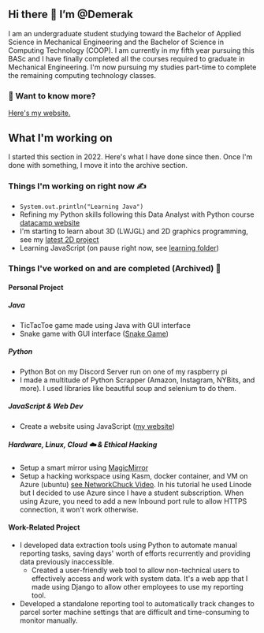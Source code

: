 
## Hi there 👋 I’m @Demerak

I am an undergraduate student studying toward the Bachelor of Applied Science in Mechanical Engineering and the Bachelor of Science in Computing Technology (COOP). I am currently in my fifth year pursuing this BASc and I have finally completed all the courses required to graduate in Mechanical Engineering. I'm now pursuing my studies part-time to complete the remaining computing technology classes. 

### 📄 Want to know more?

[Here's my website.](https://demerak.github.io/alex-app/) 

## What I'm working on
I started this section in 2022. Here's what I have done since then. Once I'm done with something, I move it into the archive section. 

### Things I'm working on right now :writing_hand:

* ```System.out.println("Learning Java")```
* Refining my Python skills following this Data Analyst with Python course [datacamp website](https://app.datacamp.com/learn/career-tracks/data-analyst-with-python)
* I'm starting to learn about 3D (LWJGL) and 2D graphics programming, see my [latest 2D project](https://github.com/Demerak/2DGame)
* Learning JavaScript (on pause right now, see [learning folder](https://github.com/Demerak/Learning))

### Things I've worked on and are completed (Archived) :green_book:
#### Personal Project

##### Java
* TicTacToe game made using Java with GUI interface 
* Snake game with GUI interface ([Snake Game](https://github.com/Demerak/SnakeGame))

##### Python
* Python Bot on my Discord Server run on one of my raspberry pi
* I made a multitude of Python Scrapper (Amazon, Instagram, NYBits, and more). I used libraries like beautiful soup and selenium to do them. 

##### JavaScript & Web Dev
* Create a website using JavaScript ([my website](https://demerak.github.io/alex-app/))

##### Hardware, Linux, Cloud :cloud: & Ethical Hacking
* Setup a smart mirror using [MagicMirror](https://github.com/MichMich/MagicMirror)
* Setup a hacking workspace using Kasm, docker container, and VM on Azure (ubuntu) [see NetworkChuck Video](https://www.youtube.com/watch?v=U7e-mcJdZok). In his tutorial he used Linode but I decided to use Azure since I have a student subscription. When using Azure, you need to add a new Inbound port rule to allow HTTPS connection, it won't work otherwise. 

#### Work-Related Project
* I developed data extraction tools using Python to automate manual reporting tasks, saving days' worth of efforts recurrently and providing data previously inaccessible. 
  * Created a user-friendly web tool to allow non-technical users to effectively access and work with system data. It's a web app that I made using Django to allow other employees to use my reporting tool. 
* Developed a standalone reporting tool to automatically track changes to parcel sorter machine settings that are difficult and time-consuming to monitor manually. 


<!---
Demerak/Demerak is a ✨ special ✨ repository because its `README.md` (this file) appears on your GitHub profile.
You can click the Preview link to take a look at your changes.
--->
